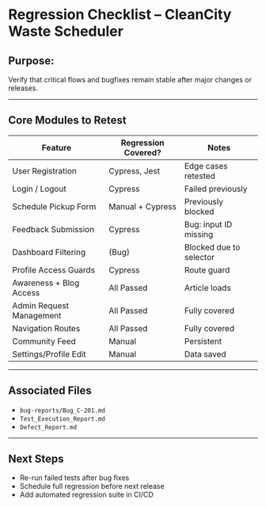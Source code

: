 # Regression Checklist – CleanCity Waste Scheduler

## Purpose:
Verify that critical flows and bugfixes remain stable after major changes or releases.

---

## Core Modules to Retest

| Feature                   | Regression Covered? | Notes |
|---------------------------|---------------------|-------|
| User Registration         | Cypress, Jest       | Edge cases retested |
| Login / Logout            | Cypress             | Failed previously |
| Schedule Pickup Form      | Manual + Cypress  | Previously blocked |
| Feedback Submission       | Cypress           | Bug: input ID missing |
| Dashboard Filtering       | (Bug)             | Blocked due to selector |
| Profile Access Guards     | Cypress           | Route guard |
| Awareness + Blog Access   | All Passed        | Article loads |
| Admin Request Management  | All Passed        | Fully covered |
| Navigation Routes         | All Passed        | Fully covered |
| Community Feed            | Manual            | Persistent |
| Settings/Profile Edit     | Manual            | Data saved |

---

## Associated Files

- `bug-reports/Bug_C-201.md`
- `Test_Execution_Report.md`
- `Defect_Report.md`

---

## Next Steps

- Re-run failed tests after bug fixes
- Schedule full regression before next release
- Add automated regression suite in CI/CD

